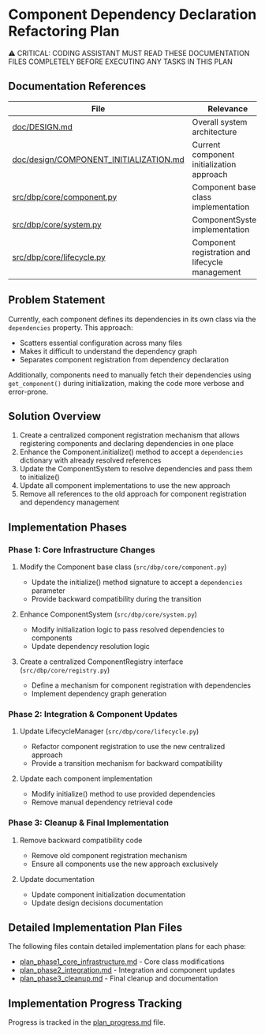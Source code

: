 # Component Dependency Declaration Refactoring Plan

⚠️ CRITICAL: CODING ASSISTANT MUST READ THESE DOCUMENTATION FILES COMPLETELY BEFORE EXECUTING ANY TASKS IN THIS PLAN

## Documentation References

| File | Relevance |
|------|-----------|
| [doc/DESIGN.md](../../doc/DESIGN.md) | Overall system architecture |
| [doc/design/COMPONENT_INITIALIZATION.md](../../doc/design/COMPONENT_INITIALIZATION.md) | Current component initialization approach |
| [src/dbp/core/component.py](../../src/dbp/core/component.py) | Component base class implementation |
| [src/dbp/core/system.py](../../src/dbp/core/system.py) | ComponentSystem implementation |
| [src/dbp/core/lifecycle.py](../../src/dbp/core/lifecycle.py) | Component registration and lifecycle management |

## Problem Statement

Currently, each component defines its dependencies in its own class via the `dependencies` property. This approach:
- Scatters essential configuration across many files
- Makes it difficult to understand the dependency graph
- Separates component registration from dependency declaration

Additionally, components need to manually fetch their dependencies using `get_component()` during initialization, making the code more verbose and error-prone.

## Solution Overview

1. Create a centralized component registration mechanism that allows registering components and declaring dependencies in one place
2. Enhance the Component.initialize() method to accept a `dependencies` dictionary with already resolved references
3. Update the ComponentSystem to resolve dependencies and pass them to initialize()
4. Update all component implementations to use the new approach
5. Remove all references to the old approach for component registration and dependency management

## Implementation Phases

### Phase 1: Core Infrastructure Changes

1. Modify the Component base class (`src/dbp/core/component.py`)
   - Update the initialize() method signature to accept a `dependencies` parameter
   - Provide backward compatibility during the transition

2. Enhance ComponentSystem (`src/dbp/core/system.py`)
   - Modify initialization logic to pass resolved dependencies to components
   - Update dependency resolution logic

3. Create a centralized ComponentRegistry interface (`src/dbp/core/registry.py`)
   - Define a mechanism for component registration with dependencies
   - Implement dependency graph generation

### Phase 2: Integration & Component Updates

1. Update LifecycleManager (`src/dbp/core/lifecycle.py`)
   - Refactor component registration to use the new centralized approach
   - Provide a transition mechanism for backward compatibility

2. Update each component implementation
   - Modify initialize() method to use provided dependencies
   - Remove manual dependency retrieval code

### Phase 3: Cleanup & Final Implementation

1. Remove backward compatibility code
   - Remove old component registration mechanism
   - Ensure all components use the new approach exclusively

2. Update documentation
   - Update component initialization documentation
   - Update design decisions documentation

## Detailed Implementation Plan Files

The following files contain detailed implementation plans for each phase:

- [plan_phase1_core_infrastructure.md](./plan_phase1_core_infrastructure.md) - Core class modifications
- [plan_phase2_integration.md](./plan_phase2_integration.md) - Integration and component updates
- [plan_phase3_cleanup.md](./plan_phase3_cleanup.md) - Final cleanup and documentation

## Implementation Progress Tracking

Progress is tracked in the [plan_progress.md](./plan_progress.md) file.
